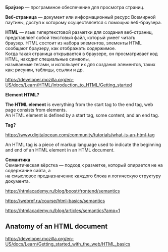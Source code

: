 **Бра́узер** —  программное обеспечение для просмотра страниц. 

**Веб-страница**  — документ или информационный ресурс Всемирной паутины, доступ к которому осуществляется с помощью веб-браузера.  

**HTML** — язык гипертекстовой разметки для создания веб-страниц, представляет собой текстовый файл, который умеет читать  
браузер. HTML состоит из набора элементов, элементы HTML сообщают браузеру, как отображать содержимое.  
Когда такая страница открывается в браузере, он просматривает код HTML, находит специальные символы,  
называемые тегами, и использует их для создания элементов, таких как: рисунки, таблицы, ссылки и др.

https://developer.mozilla.org/en-US/docs/Learn/HTML/Introduction_to_HTML/Getting_started


**Element HTML?** 

**The HTML element** is everything from the start tag to the end tag, web page consists from elements.  
An HTML element is defined by a start tag, some content, and an end tag.

**Tag?**  

https://www.digitalocean.com/community/tutorials/what-is-an-html-tag

An HTML tag is a piece of markup language used to indicate the beginning and end of an HTML element in an HTML document.

**Семантика**   
Семантическая вёрстка — подход к разметке, который опирается не на содержание сайта, а  
на смысловое предназначение каждого блока и логическую структуру документа.  

https://htmlacademy.ru/blog/boost/frontend/semantics  

https://webref.ru/course/html-basics/semantics

https://htmlacademy.ru/blog/articles/semantics?amp=1

## Anatomy of an HTML document

https://developer.mozilla.org/en-US/docs/Learn/Getting_started_with_the_web/HTML_basics
